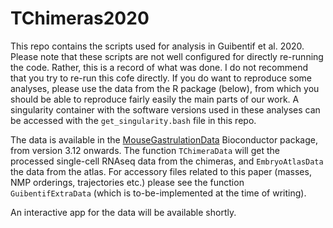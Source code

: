 # TChimeras2020

This repo contains the scripts used for analysis in Guibentif et al. 2020.
Please note that these scripts are not well configured for directly re-running the code.
Rather, this is a record of what was done.
I do not recommend that you try to re-run this cofe directly.
If you do want to reproduce some analyses, please use the data from the R package (below), from which you should be able to reproduce fairly easily the main parts of our work.
A singularity container with the software versions used in these analyses can be accessed with the `get_singularity.bash` file in this repo.

The data is available in the [MouseGastrulationData](https://www.bioconductor.org/packages/devel/data/experiment/html/MouseGastrulationData.html) Bioconductor package, from version 3.12 onwards.
The function `TChimeraData` will get the processed single-cell RNAseq data from the chimeras, and `EmbryoAtlasData` the data from the atlas.
For accessory files related to this paper (masses, NMP orderings, trajectories etc.) please see the function `GuibentifExtraData` (which is to-be-implemented at the time of writing).

An interactive app for the data will be available shortly.
